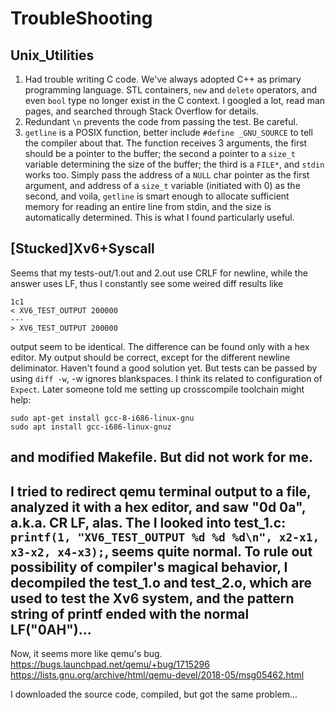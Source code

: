 # TroubleShooting

## Unix_Utilities

1. Had trouble writing C code. We've always adopted C++ as primary programming language. STL containers, `new` and `delete` operators, and even `bool` type no longer exist in the C context. I googled a lot, read man pages, and searched through Stack Overflow for details.
2. Redundant `\n` prevents the code from passing the test. Be careful.
3. `getline` is a POSIX function, better include `#define _GNU_SOURCE` to tell the compiler about that. The function receives 3 arguments, the first should be a pointer to the buffer; the second a pointer to a `size_t` variable determining the size of the buffer; the third is a `FILE*`, and `stdin` works too. Simply pass the address of a `NULL` char pointer as the first argument, and address of a `size_t` variable (initiated with 0) as the second, and voila, `getline` is smart enough to allocate sufficient memory for reading an entire line from stdin, and the size is automatically determined. This is what I found particularly useful.

## [Stucked]Xv6+Syscall
Seems that my tests-out/1.out and 2.out use CRLF for newline, while the answer uses LF, thus I constantly see some weired diff results like 
```
1c1
< XV6_TEST_OUTPUT 200000
---
> XV6_TEST_OUTPUT 200000
```
output seem to be identical. The difference can be found only with a hex editor. My output should be correct, except for the different newline deliminator.
Haven't found a good solution yet. But tests can be passed by using `diff -w`, -w ignores blankspaces.
I think its related to configuration of `Expect`.
Later someone told me setting up crosscompile toolchain might help:
```
sudo apt-get install gcc-8-i686-linux-gnu
sudo apt install gcc-i686-linux-gnuz
```
and modified Makefile.
But did not work for me.
-------
I tried to redirect qemu terminal output to a file, analyzed it with a hex editor, and saw "0d 0a", a.k.a. CR LF, alas.
The I looked into test_1.c: `printf(1, "XV6_TEST_OUTPUT %d %d %d\n", x2-x1, x3-x2, x4-x3);`, seems quite normal. To rule out possibility of compiler's magical behavior, I decompiled the test_1.o and test_2.o, which are used to test the Xv6 system, and the pattern string of printf ended with the normal LF("0AH")...
------
Now, it seems more like qemu's bug.
https://bugs.launchpad.net/qemu/+bug/1715296
https://lists.gnu.org/archive/html/qemu-devel/2018-05/msg05462.html

I downloaded the source code, compiled, but got the same problem...